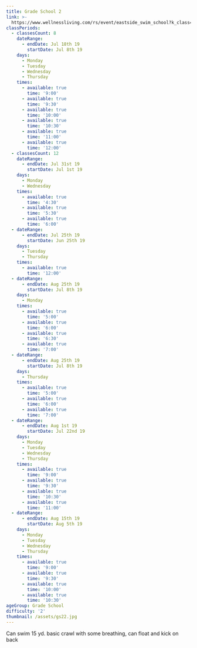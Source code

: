 ```yaml
---
title: Grade School 2
link: >-
  https://www.wellnessliving.com/rs/event/eastside_swim_school?k_class=136800&k_class_tab=10910
classPeriods:
  - classesCount: 8
    dateRange:
      - endDate: Jul 18th 19
        startDate: Jul 8th 19
    days:
      - Monday
      - Tuesday
      - Wednesday
      - Thursday
    times:
      - available: true
        time: '9:00'
      - available: true
        time: '9:30'
      - available: true
        time: '10:00'
      - available: true
        time: '10:30'
      - available: true
        time: '11:00'
      - available: true
        time: '12:00'
  - classesCount: 12
    dateRange:
      - endDate: Jul 31st 19
        startDate: Jul 1st 19
    days:
      - Monday
      - Wednesday
    times:
      - available: true
        time: '4:30'
      - available: true
        time: '5:30'
      - available: true
        time: '6:00'
  - dateRange:
      - endDate: Jul 25th 19
        startDate: Jun 25th 19
    days:
      - Tuesday
      - Thursday
    times:
      - available: true
        time: '12:00'
  - dateRange:
      - endDate: Aug 25th 19
        startDate: Jul 8th 19
    days:
      - Monday
    times:
      - available: true
        time: '5:00'
      - available: true
        time: '6:00'
      - available: true
        time: '6:30'
      - available: true
        time: '7:00'
  - dateRange:
      - endDate: Aug 25th 19
        startDate: Jul 8th 19
    days:
      - Thursday
    times:
      - available: true
        time: '5:00'
      - available: true
        time: '6:00'
      - available: true
        time: '7:00'
  - dateRange:
      - endDate: Aug 1st 19
        startDate: Jul 22nd 19
    days:
      - Monday
      - Tuesday
      - Wednesday
      - Thursday
    times:
      - available: true
        time: '9:00'
      - available: true
        time: '9:30'
      - available: true
        time: '10:30'
      - available: true
        time: '11:00'
  - dateRange:
      - endDate: Aug 15th 19
        startDate: Aug 5th 19
    days:
      - Monday
      - Tuesday
      - Wednesday
      - Thursday
    times:
      - available: true
        time: '9:00'
      - available: true
        time: '9:30'
      - available: true
        time: '10:00'
      - available: true
        time: '10:30'
ageGroup: Grade School
difficulty: '2'
thumbnail: /assets/gs22.jpg
---
```

Can swim 15 yd. basic crawl with some breathing, can float and kick on back
